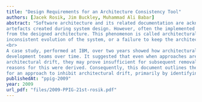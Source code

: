 ```yaml
---
title: "Design Requirements for an Architecture Consistency Tool"
authors: [Jacek Rosik, Jim Buckley, Muhammad Ali Babar]
abstract: "Software architecture and its related documentation are acknowledged as some of the most important
artefacts created during system design. However, often the implemented system diverges, over time,
from the designed architecture. This phenomenon is called architectural drift and is either a result of
inconsistent evolution of the system, or a failure to keep the architectural documentation up to date.
<br>
A case study, performed at IBM, over two years showed how architectural drift can occur in small
development teams over time. It suggested that even when approaches are in place to identify
architectural drift, they may prove insufficient for subsequent removal of the drift, and some possible
reasons for this were derived. Consequently, this document outlines the resultant design requirements
for an approach to inhibit architectural drift, primarily by identifying it as, or before, it is introduced."
publishedAt: "ppig-2009"
year: 2009
url_pdf: "files/2009-PPIG-21st-rosik.pdf"
---
```

